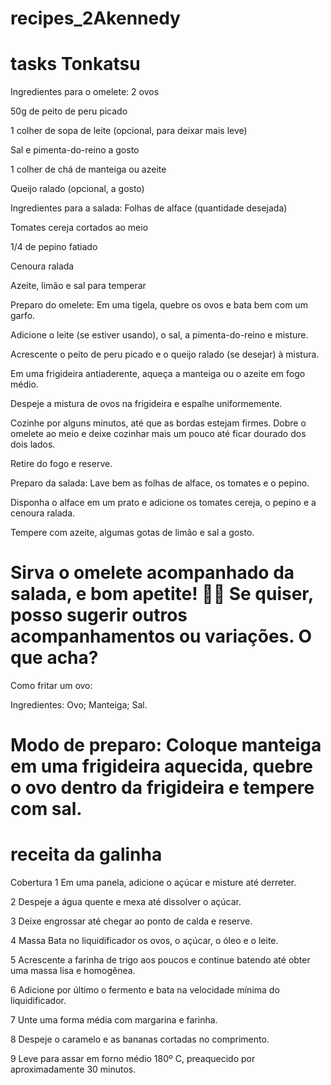 
# recipes_2Akennedy
 tasks 
 Tonkatsu
=======

Ingredientes para o omelete:
2 ovos

50g de peito de peru picado

1 colher de sopa de leite (opcional, para deixar mais leve)

Sal e pimenta-do-reino a gosto

1 colher de chá de manteiga ou azeite

Queijo ralado (opcional, a gosto)

Ingredientes para a salada:
Folhas de alface (quantidade desejada)

Tomates cereja cortados ao meio

1/4 de pepino fatiado

Cenoura ralada

Azeite, limão e sal para temperar

Preparo do omelete:
Em uma tigela, quebre os ovos e bata bem com um garfo.

Adicione o leite (se estiver usando), o sal, a pimenta-do-reino e misture.

Acrescente o peito de peru picado e o queijo ralado (se desejar) à mistura.

Em uma frigideira antiaderente, aqueça a manteiga ou o azeite em fogo médio.

Despeje a mistura de ovos na frigideira e espalhe uniformemente.

Cozinhe por alguns minutos, até que as bordas estejam firmes. Dobre o omelete ao meio e deixe cozinhar mais um pouco até ficar dourado dos dois lados.

Retire do fogo e reserve.

Preparo da salada:
Lave bem as folhas de alface, os tomates e o pepino.

Disponha o alface em um prato e adicione os tomates cereja, o pepino e a cenoura ralada.

Tempere com azeite, algumas gotas de limão e sal a gosto.

Sirva o omelete acompanhado da salada, e bom apetite! 🍳🥗 Se quiser, posso sugerir outros acompanhamentos ou variações. O que acha?
=======


Como fritar um ovo:

Ingredientes: 
Ovo;
Manteiga;
Sal.

Modo de preparo:
Coloque manteiga em uma frigideira aquecida, quebre o ovo dentro da frigideira e tempere com sal.
=======

receita da galinha
=======
 Cobertura
1
Em uma panela, adicione o açúcar e misture até derreter.

2
Despeje a água quente e mexa até dissolver o açúcar.

3
Deixe engrossar até chegar ao ponto de calda e reserve.

4
Massa
Bata no liquidificador os ovos, o açúcar, o óleo e o leite.

5
Acrescente a farinha de trigo aos poucos e continue batendo até obter uma massa lisa e homogênea.

6
Adicione por último o fermento e bata na velocidade mínima do liquidificador.

7
Unte uma forma média com margarina e farinha.

8
Despeje o caramelo e as bananas cortadas no comprimento.

9
Leve para assar em forno médio 180º C, preaquecido por aproximadamente 30 minutos.

